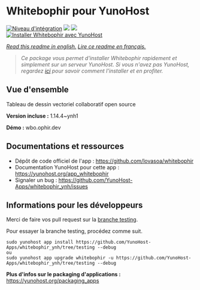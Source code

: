 # Whitebophir pour YunoHost

[![Niveau d'intégration](https://dash.yunohost.org/integration/whitebophir.svg)](https://dash.yunohost.org/appci/app/whitebophir) ![](https://ci-apps.yunohost.org/ci/badges/whitebophir.status.svg) ![](https://ci-apps.yunohost.org/ci/badges/whitebophir.maintain.svg)  
[![Installer Whitebophir avec YunoHost](https://install-app.yunohost.org/install-with-yunohost.svg)](https://install-app.yunohost.org/?app=whitebophir)

*[Read this readme in english.](./README.md)*
*[Lire ce readme en français.](./README_fr.md)*

> *Ce package vous permet d'installer Whitebophir rapidement et simplement sur un serveur YunoHost.
Si vous n'avez pas YunoHost, regardez [ici](https://yunohost.org/#/install) pour savoir comment l'installer et en profiter.*

## Vue d'ensemble

Tableau de dessin vectoriel collaboratif open source

**Version incluse :** 1.14.4~ynh1

**Démo :** wbo.ophir.dev

## Documentations et ressources

* Dépôt de code officiel de l'app : https://github.com/lovasoa/whitebophir
* Documentation YunoHost pour cette app : https://yunohost.org/app_whitebophir
* Signaler un bug : https://github.com/YunoHost-Apps/whitebophir_ynh/issues

## Informations pour les développeurs

Merci de faire vos pull request sur la [branche testing](https://github.com/YunoHost-Apps/whitebophir_ynh/tree/testing).

Pour essayer la branche testing, procédez comme suit.
```
sudo yunohost app install https://github.com/YunoHost-Apps/whitebophir_ynh/tree/testing --debug
ou
sudo yunohost app upgrade whitebophir -u https://github.com/YunoHost-Apps/whitebophir_ynh/tree/testing --debug
```

**Plus d'infos sur le packaging d'applications :** https://yunohost.org/packaging_apps